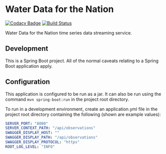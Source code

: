 # Water Data for the Nation
[![Codacy Badge](https://api.codacy.com/project/badge/Grade/1b57ae37d61a48078ee9b7b64204b463)](https://www.codacy.com/manual/usgs_wma_dev/time-series-services?utm_source=github.com&amp;utm_medium=referral&amp;utm_content=usgs/time-series-services&amp;utm_campaign=Badge_Grade)
[![Build Status](https://travis-ci.org/USGS/time-series-services.svg?branch=master)](https://travis-ci.org/USGS/time-series-services)

Water Data for the Nation time series data streaming service.

## Development
This is a Spring Boot project. All of the normal caveats relating to a Spring Boot application apply.

## Configuration
This application is configured to be run as a jar. It can also be run using the command ``` mvn spring-boot:run ``` in the project root directory.
 
To run in a development environment, create an application.yml file in
the project root directory containing the following (shown are example values):
```.yml
SERVER_PORT: "8080"
SERVER_CONTEXT_PATH: "/api/observations"
SWAGGER_DISPLAY_HOST: ""
SWAGGER_DISPLAY_PATH: "/api/observations"
SWAGGER_DISPLAY_PROTOCOL: "https"
ROOT_LOG_LEVEL: "INFO"
```